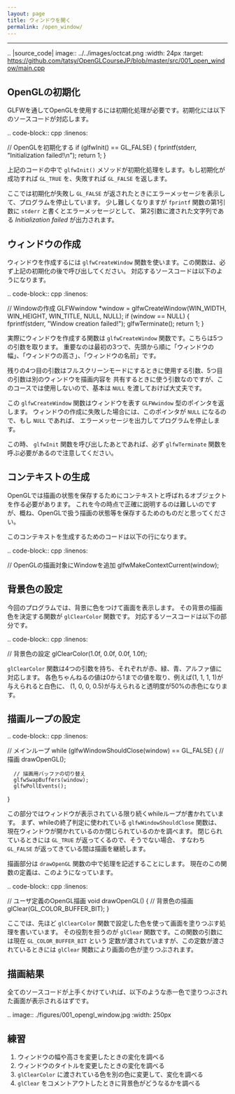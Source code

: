 ```yaml
---
layout: page
title: ウィンドウを開く
permalink: /open_window/
---
```


************************************

.. |source_code| image:: ../../images/octcat.png
  :width: 24px
  :target: https://github.com/tatsy/OpenGLCourseJP/blob/master/src/001_open_window/main.cpp


OpenGLの初期化
-------------------

GLFWを通してOpenGLを使用するには初期化処理が必要です。初期化には以下のソースコードが対応します。

.. code-block:: cpp
  :linenos:

  // OpenGLを初期化する
  if (glfwInit() == GL_FALSE) {
      fprintf(stderr, "Initialization failed!\n");
      return 1;
  }

上記のコードの中で ``glfwInit()`` メソッドが初期化処理をします。もし初期化が成功すれば
``GL_TRUE`` を、失敗すれば ``GL_FALSE`` を返します。

ここでは初期化が失敗し ``GL_FALSE`` が返されたときにエラーメッセージを表示して、プログラムを停止しています。
少し難しくなりますが ``fprintf`` 関数の第1引数に ``stderr`` と書くとエラーメッセージとして、
第2引数に渡された文字列である *Initialization failed* が出力されます。

ウィンドウの作成
--------------------

ウィンドウを作成するには ``glfwCreateWindow`` 関数を使います。この関数は、必ず上記の初期化の後で呼び出してください。
対応するソースコードは以下のようになります。

.. code-block:: cpp
  :linenos:

  // Windowの作成
  GLFWwindow *window = glfwCreateWindow(WIN_WIDTH, WIN_HEIGHT, WIN_TITLE,
                                        NULL, NULL);
  if (window == NULL) {
      fprintf(stderr, "Window creation failed!");
      glfwTerminate();
      return 1;
  }

実際にウィンドウを作成する関数は ``glfwCreateWindow`` 関数です。こちらは5つの引数を取ります。
重要なのは最初の3つで、先頭から順に「ウィンドウの幅」、「ウィンドウの高さ」、「ウィンドウの名前」です。

残りの4つ目の引数はフルスクリーンモードにするときに使用する引数、5つ目の引数は別のウィンドウを描画内容を
共有するときに使う引数なのですが、このコースでは使用しないので、基本は ``NULL`` を渡しておけば大丈夫です。

この ``glfwCreateWindow`` 関数はウィンドウを表す ``GLFWwindow`` 型のポインタを返します。
ウィンドウの作成に失敗した場合には、このポインタが ``NULL`` になるので、もし ``NULL`` であれば、
エラーメッセージを出力してプログラムを停止します。

この時、 ``glfwInit`` 関数を呼び出したあとであれば、必ず ``glfwTerminate`` 関数を呼ぶ必要があるので注意してください。

コンテキストの生成
-------------------

OpenGLでは描画の状態を保存するためにコンテキストと呼ばれるオブジェクトを作る必要があります。
これを今の時点で正確に説明するのは難しいのですが、概ね、OpenGLで扱う描画の状態等を保存するためのものだと思ってください。

このコンテキストを生成するためのコードは以下の行になります。

.. code-block:: cpp
  :linenos:

  // OpenGLの描画対象にWindowを追加
  glfwMakeContextCurrent(window);


背景色の設定
-------------

今回のプログラムでは、背景に色をつけて画面を表示します。
その背景の描画色を決定する関数が ``glClearColor`` 関数です。
対応するソースコードは以下の部分です。

.. code-block:: cpp
  :linenos:

  // 背景色の設定
  glClearColor(1.0f, 0.0f, 0.0f, 1.0f);


``glClearColor`` 関数は4つの引数を持ち、それぞれが赤、緑、青、アルファ値に対応します。
各色ちゃんねるの値は0から1までの値を取り、例えば(1, 1, 1, 1)が与えられると白色に、
(1, 0, 0, 0.5)が与えられると透明度が50%の赤色になります。


描画ループの設定
-------------------

.. code-block:: cpp
  :linenos:

  // メインループ
  while (glfwWindowShouldClose(window) == GL_FALSE) {
      // 描画
      drawOpenGL();

      // 描画用バッファの切り替え
      glfwSwapBuffers(window);
      glfwPollEvents();
  }

この部分ではウィンドウが表示されている限り続くwhileループが書かれています。
まず、whileの終了判定に使われている ``glfwWindowShouldClose`` 関数は、
現在ウィンドウが開かれているのか閉じられているのかを調べます。
閉じられているときには ``GL_TRUE`` が返ってくるので、そうでない場合、
すなわち ``GL_FALSE`` が返ってきている間は描画を継続します。

描画部分は ``drawOpenGL`` 関数の中で処理を記述することにします。
現在のこの関数の定義は、このようになっています。

.. code-block:: cpp
  :linenos:

  // ユーザ定義のOpenGL描画
  void drawOpenGL() {
      // 背景色の描画
      glClear(GL_COLOR_BUFFER_BIT);
  }

ここでは、先ほど ``glClearColor`` 関数で設定した色を使って画面を塗りつぶす処理を書いています。
その役割を担うのが ``glClear`` 関数です。この関数の引数には現在 ``GL_COLOR_BUFFER_BIT`` という
定数が渡されていますが、この定数が渡されているときには ``glClear`` 関数により画面の色が塗りつぶされます。


描画結果
------------

全てのソースコードが上手くかけていれば、以下のような赤一色で塗りつぶされた画面が表示されるはずです。

.. image:: ./figures/001_opengl_window.jpg
  :width: 250px

練習
------

1. ウィンドウの幅や高さを変更したときの変化を調べる
2. ウィンドウのタイトルを変更したときの変化を調べる
3. ``glClearColor`` に渡されている色を別の色に変更して、変化を調べる
4. ``glClear`` をコメントアウトしたときに背景色がどうなるかを調べる
